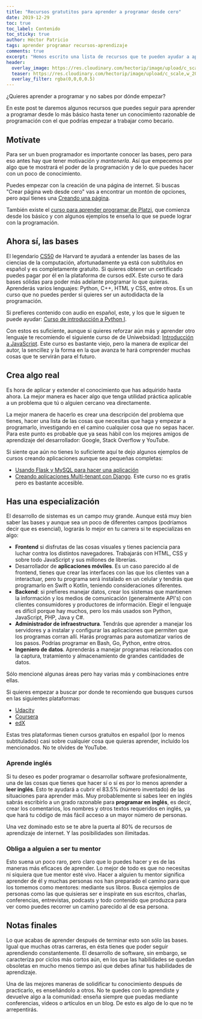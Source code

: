 ```yaml
---
title: "Recursos gratutitos para aprender a programar desde cero"
date: 2019-12-29
toc: true
toc_label: Contenido
toc_sticky: true
author: Héctor Patricio
tags: aprender programar recursos-aprendizaje
comments: true
excerpt: "Hemos escrito una lista de recursos que te pueden ayudar a aprender a programar en tiempo record."
header:
  overlay_image: https://res.cloudinary.com/hectorip/image/upload/c_scale,w_1440/v1577598219/siora-photography-hgFY1mZY-Y0-unsplash_brzlus.jpg
  teaser: https://res.cloudinary.com/hectorip/image/upload/c_scale,w_200/v1577598219/siora-photography-hgFY1mZY-Y0-unsplash_brzlus.jpg
  overlay_filter: rgba(0,0,0,0.5)
---
```


¿Quieres aprender a programar y no sabes por dónde empezar?

En este post te daremos algunos recursos que puedes seguir para aprender a programar desde lo más básico hasta tener un conocimiento razonable de programación con el que podrías empezar a trabajar como becario.

## Motívate

Para ser un buen programador es importante conocer las bases, pero para eso antes hay que tener motivación y _mantenerla_. Así que empecemos por algo que te mostrará el poder de la programación y de lo que puedes hacer con un poco de conocimiento.

Puedes empezar con la creación de una página de internet. Si buscas "Crear página web desde cero" vas a encontrar un montón de opciones, pero aquí tienes una [Creando una página](http://bit.ly/2Mq1aE0).

También existe el [curso para aprender programar de Platzi](http://bit.ly/34VCbyM), que comienza desde los básico y con algunos ejemplos te enseña lo que se puede lograr con la programación.

## Ahora sí, las bases

El legendario [CS50](http://bit.ly/39miPqa) de Harvard te ayudará a entender las bases de las ciencias de la computación, afortunadamente ya está con subtítulos en español y es completamente gratuito. Si quieres obtener un certificado puedes pagar por él en la plataforma de cursos edX. Este curso te dará bases sólidas para poder más adelante programar lo que quieras. Aprenderás varios lenguajes: Python, C++, HTML y CSS, entre otros.
Es un curso que no puedes perder si quieres ser un autodidacta de la programación.

Si prefieres contenido con audio en español, este, y los que le siguen te puede ayudar: [Curso de introducción a Python I](http://bit.ly/2Sqj1OV).

Con estos es suficiente, aunque si quieres reforzar aún más y aprender otro lenguaje te recomiendo el siguiente curso de de Uniwebsidad: [Introducción a JavaScript](http://bit.ly/2PYLwSh). Este curso es bastante viejo, pero la manera de explicar del autor, la sencillez y la forma en la que avanza te hará comprender muchas cosas que te servirán para el futuro.

## Crea algo real

Es hora de aplicar y extender el conocimiento que has adquirido hasta ahora. La mejor manera es hacer algo que tenga utilidad práctica aplicable a un problema que tú o alguien cercano vea directamente.

La mejor manera de hacerlo es crear una descripción del problema que tienes, hacer una lista de las cosas que necesitas que haga y empezar a programarlo, investigando en el camino cualquier cosa que no sepas hacer. Para este punto es probable que ya seas hábil con los mejores amigos de aprendizaje del desarrollador: Google, Stack Overflow y YouTube.

Si siente que aún no tienes lo suficiente aquí te dejo algunos ejemplos de cursos creando aplicaciones aunque sea pequeñas completas:

- [Usando Flask y MySQL para hacer una aplicación](http://bit.ly/2Zv5Cqk)
- [Creando aplicaciones Multi-tenant con Django](http://bit.ly/356feZM). Este curso no es gratis pero es bastante accesible.

## Has una especialización

El desarrollo de sistemas es un campo muy grande. Aunque está muy bien saber las bases y aunque sea un poco de diferentes campos (podríamos decir que es esencial), lograrás lo mejor en tu carrera si te especializas en algo:

- **Frontend** si disfrutas de las cosas visuales y tienes paciencia para luchar contra los distintos navegadores. Trabajarás con HTML, CSS y sobre todo JavaScript y sus millones de librerías.
- Desarrollador de **aplicaciones móviles**. Es un caso parecido al de frontend, tienes que crear las interfaces con las que los clientes van a interactuar, pero tu programa será instalado en un celular y tendrás que programarlo en Swift o Kotlin, teniendo consideraciones diferentes.
- **Backend**: si prefieres manejar datos, crear los sistemas que mantienen la información y los medios de comunicación (generalmente API's) con clientes consumidores y productores de información. Elegir el lenguaje es difícil porque hay muchos, pero los más usados son Python, JavaScript, PHP, Java y C#.
- **Administrador de infraestructura**. Tendrás que aprender a manejar los servidores y a instalar y configurar las aplicaciones que permiten que los programas corran allí. Harás programas para automatizar varios de los pasos. Podrías programar en Bash, Go, Python, entre otros.
- **Ingeniero de datos**. Aprenderás a manejar programas relacionados con la captura, tratamiento y almacenamiento de grandes cantidades de datos.

Sólo mencioné algunas áreas pero hay varias más y combinaciones entre ellas.

Si quieres empezar a buscar por donde te recomiendo que busques cursos en las siguientes plataformas:

- [Udacity](http://bit.ly/2Q3rl5I)
- [Coursera](http://bit.ly/354mUff)
- [edX](http://bit.ly/2Zw09j0)

Estas tres plataformas tienen cursos gratuitos en español (por lo menos subtitulados) casi sobre cualquier cosa que quieras aprender, incluído los mencionados. No te olvides de YouTube.

### Aprende inglés

Si tu deseo es poder programar o desarrollar software profesionalmente, una de las cosas que tienes que hacer sí o sí es por lo menos aprender a **leer inglés**. Esto te ayudará a cubrir el 83.5% (número inventado) de las situaciones para aprender más. Muy probablemente si sabes leer en inglés sabrás escribirlo a un grado razonable para **programar en inglés**, es decir, crear los comentarios, los nombres y otros textos requeridos en inglés, ya que hará tu código de más fácil acceso a un mayor número de personas.

Una vez dominado esto se te abre la puerta al 80% de recursos de aprendizaje de internet. Y las posibilidades son ilimitadas.

### Obliga a alguien a ser tu mentor

Esto suena un poco raro, pero claro que lo puedes hacer y es de las maneras más eficaces de aprender. Lo mejor de todo es que no necesitas ni siquiera que tue mentor esté vivo. Hacer a alguien tu mentor significa aprender de él y muchas personas nos han preparado el camino para que los tomemos como mentores: mediante sus libros. Busca ejemplos de personas como las que quisieras ser e inspírate en sus escritos, charlas, conferencias, entrevistas, podcasts y todo contenido que produzca para ver como puedes recorrer un camino parecido al de esa persona.

## Notas finales

Lo que acabas de aprender después de terminar esto son sólo las bases. Igual que muchas otras carreras, en ésta tienes que poder seguir aprendiendo constantemente. El desarrollo de software, sin embargo, se caracteriza por ciclos más cortos aún, en los que las habilidades se quedan obsoletas en mucho menos tiempo así que debes afinar tus habilidades de aprendizaje.

Una de las mejores maneras de solidificar tu conocimiento después de practicarlo, es enseñándolo a otros. No te quedes con lo aprendiste y devuelve algo a la comunidad: enseña siempre que puedas mediante conferencias, videos o artículos en un blog. De esto es algo de lo que no te arrepentirás.
